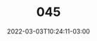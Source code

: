 ---
title: "045"
date: 2022-03-03T10:24:11-03:00
draft: false
autorias: ["Gulherme Vieira"]
plataformas: ["Processing"]
descricao: "100 símbolos do bloco de símbolos do Unicode, um para cada valor da contagem."
autorias_url: ["https://guilhermevieira.info"]
url: "/formas/045"
---